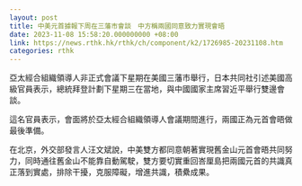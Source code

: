 ```yaml
---
layout: post
title: 中美元首據報下周在三藩市會談　中方稱兩國同意致力實現會晤
date: 2023-11-08 15:58:20.000000000 +08:00
link: https://news.rthk.hk/rthk/ch/component/k2/1726985-20231108.htm
categories: rthk
---
```


亞太經合組織領導人非正式會議下星期在美國三藩市舉行，日本共同社引述美國高級官員表示，總統拜登計劃下星期三在當地，與中國國家主席習近平舉行雙邊會談。

這名官員表示，會面將於亞太經合組織領導人會議期間進行，兩國正為元首會晤做最後準備。

在北京，外交部發言人汪文斌說，中美雙方都同意朝著實現舊金山元首會晤共同努力，同時通往舊金山不能靠自動駕駛，雙方要切實重回峇厘島把兩國元首的共識真正落到實處，排除干擾，克服障礙，增進共識，積纍成果。
